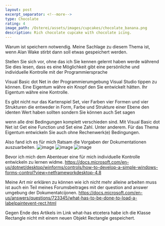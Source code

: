 ```yaml
---
layout: post
excerpt_separator: <!--more-->
type: Chocolate
rating: 4
image_path: /Osterei/assets/images/cupcakes/chocolate_banana.png
description: Rich chocolate cupcake with chocolate icing.
---
```

Warum ist speichern notwendig. Meine Sachlage zu diesem Thema ist, wenn Alan Wake stirbt dann soll
etwas gespeichert werden.

Stellen Sie sich vor, ohne das ich Sie kennen gelernt haben werde während Sie dies lesen,
dass es eine Möglichkeit gibt eine persönliche und individuelle Kontrolle mit der Programmiersprache

Visual Basic dot Net in der Programmierumgebung Visual Studio tippen zu können. Eine Eigentum währe
ein Knopf den Sie entwickelt hätten. Ihr Eigentum währe eine Kontrolle.

Es gibt nicht nur das Kartenspiel Set, vier Farben vier Formen und vier Strukturen die entweder in
Form, Farbe und Strukture einer Ebene den identen Wert haben sollten sondern Sie können auch Set sagen

wenn alle drei Bedingungen komplett verschieden sind. Mit Visual Basic dot Net ist Get eine Function und
Set eine Zahl. Unter anderem. Für das Thema Eigentum entwickeln Sie auch ohne Rechenwerk(e) Bedingungen.

Also fand ich es für mich Ratsam die Vorgaben der Dokumentationen auszuarbeiten.
![image](https://user-images.githubusercontent.com/75255909/172072545-e39e1e03-0338-4e10-9975-acd04a857aff.png)
![image](https://user-images.githubusercontent.com/75255909/172072562-a6f5c723-934d-42ed-be6e-74f52c551262.png)
![image](https://user-images.githubusercontent.com/75255909/172072583-e464dc7c-5cfd-4ae2-9b7c-d4dd9ea53021.png)

Bevor ich mich dem Abenteuer eine für mich individuelle Kontrolle entwickeln zu lernen widme.
https://docs.microsoft.com/en-us/dotnet/desktop/winforms/controls/how-to-develop-a-simple-windows-forms-control?view=netframeworkdesktop-4.8

Meine Art mir erklären zu können wie ich nicht mehr alleine arbeiten muss ist auch ein Teil meines Forumsbeitrages
mit der question and answer umgebung der Dokumentatcijonen.
https://docs.microsoft.com/en-us/answers/questions/723345/what-has-to-be-done-to-load-a-labelpaintevent-rect.html

Gegen Ende des Artikels im Link what-has etcetera habe ich die Klasse Rectangle nicht mit einem neuen Objekt Rectangle
gespeichert.
